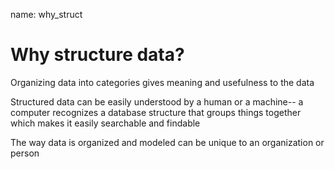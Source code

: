 name: why_struct
# Why structure data?

Organizing data into categories gives meaning and usefulness to the data

Structured data can be easily understood by a human or a machine-- a computer recognizes a database structure that groups things together which makes it easily searchable and findable

The way data is organized and modeled can be unique to an organization or person

